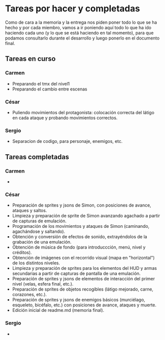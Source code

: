 # Tareas por hacer y completadas

Como de cara a la memoria y la entrega nos piden poner todo lo que se ha hecho y por cada miembro, vamos a ir poniendo aquí todo lo que ha ido haciendo cada uno (y lo que se está haciendo en tal momento), para que podamos consultarlo durante el desarrollo y luego ponerlo en el documento final.

## Tareas en curso

### Carmen

* Preparando el tmx del nivel1
* Preparando el cambio entre escenas

### César

* Puliendo movimientos del protagonista: colocación correcta del látigo en cada ataque y probando movimientos correctos.

### Sergio

* Separacion de codigo, para personaje, enemigos, etc.

## Tareas completadas

### Carmen

*

### César

* Preparación de sprites y jsons de Simon, con posiciones de avance, ataques y saltos.
* Limpieza y preparación de sprite de Simon avanzando agachado a partir de capturas de emulación.
* Programación de los movimientos y ataques de Simon (caminando, agachándose y saltando).
* Obtención y conversión de efectos de sonido, extrayéndolos de la grabación de una emulación.
* Obtención de música de fondo (para introduccción, menú, nivel y créditos).
* Obtención de imágenes con el recorrido visual (mapa en "horizontal") de los distintos niveles.
* Limpieza y preparación de sprites para los elementos del HUD y armas secundarias a partir de capturas de pantalla de una emulación.
* Preparación de sprites y jsons de elementos de interacción del primer nivel (velas, esfera final, etc.).
* Preparación de sprites de objetos recogibles (látigo mejorado, carne, corazones, etc.).
* Preparación de sprites y jsons de enemigos básicos (murciélago, esqueleto, bicéfalo, etc.) con posiciones de avance, ataques y muerte.
* Edición inicial de readme.md (memoria final).

### Sergio

*
